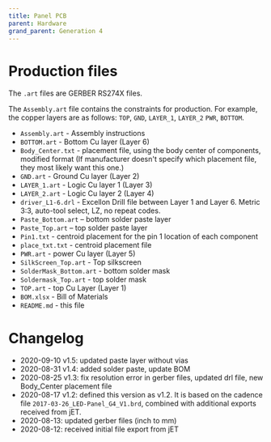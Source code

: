 ```yaml
---
title: Panel PCB
parent: Hardware
grand_parent: Generation 4
---
```


# Production files

The `.art` files are GERBER RS274X files.

The `Assembly.art` file contains the constraints for production. For example, the copper layers are as follows: `TOP`, `GND`, `LAYER_1`, `LAYER_2` `PWR`, `BOTTOM`.

* `Assembly.art` - Assembly instructions
* `BOTTOM.art` - Bottom Cu layer (Layer 6)
* `Body_Center.txt` - placement file, using the body center of components, modified format (If manufacturer doesn't specify which placement file, they most likely want this one.)
* `GND.art` - Ground Cu layer (Layer 2)
* `LAYER_1.art` - Logic Cu layer 1 (Layer 3)
* `LAYER_2.art` - Logic Cu layer 2 (Layer 4)
* `driver_L1-6.drl` - Excellon Drill file between Layer 1 and Layer 6. Metric 3:3, auto-tool select, LZ, no repeat codes.
* `Paste_Bottom.art` – bottom solder paste layer
* `Paste_Top.art` – top solder paste layer
* `Pin1.txt` - centroid placement for the pin 1 location of each component
* `place_txt.txt` - centroid placement file
* `PWR.art` - power Cu layer (Layer 5)
* `SilkScreen_Top.art` - Top silkscreen
* `SolderMask_Bottom.art` - bottom solder mask
* `Soldermask_Top.art` - top solder mask
* `TOP.art` - top Cu Layer (Layer 1)
* `BOM.xlsx` - Bill of Materials
* `README.md` - this file

# Changelog

* 2020-09-10 v1.5: updated paste layer without vias
* 2020-08-31 v1.4: added solder paste, update BOM
* 2020-08-25 v1.3: fix resolution error in gerber files, updated drl file, new Body_Center placement file
* 2020-08-17 v1.2: defined this version as v1.2. It is based on the cadence file `2017-03-26_LED-Panel_G4_V1.brd`, combined with additional exports received from jET.
* 2020-08-13: updated gerber files (inch to mm)
* 2020-08-12: received initial file export from jET
